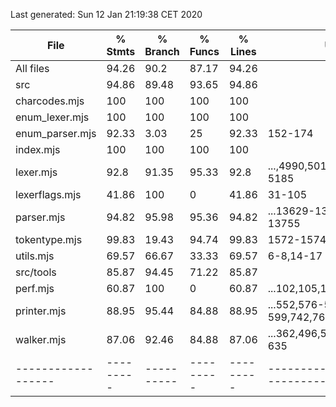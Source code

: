 Last generated: Sun 12 Jan 21:19:38 CET 2020

File              | % Stmts | % Branch | % Funcs | % Lines | Uncovered Line #s                      
------------------|---------|----------|---------|---------|----------------------------------------
All files         |   94.26 |     90.2 |   87.17 |   94.26 |                                        
 src              |   94.86 |    89.48 |   93.65 |   94.86 |                                        
  charcodes.mjs   |     100 |      100 |     100 |     100 |                                        
  enum_lexer.mjs  |     100 |      100 |     100 |     100 |                                        
  enum_parser.mjs |   92.33 |     3.03 |      25 |   92.33 | 152-174                                
  index.mjs       |     100 |      100 |     100 |     100 |                                        
  lexer.mjs       |    92.8 |    91.35 |   95.33 |    92.8 | ...,4990,5011-5018,5122-5126,5155-5185 
  lexerflags.mjs  |   41.86 |      100 |       0 |   41.86 | 31-105                                 
  parser.mjs      |   94.82 |    95.98 |   95.36 |   94.82 | ...13629-13729,13745,13746,13749-13755 
  tokentype.mjs   |   99.83 |    19.43 |   94.74 |   99.83 | 1572-1574,1756-1758                    
  utils.mjs       |   69.57 |    66.67 |   33.33 |   69.57 | 6-8,14-17                              
 src/tools        |   85.87 |    94.45 |   71.22 |   85.87 |                                        
  perf.mjs        |   60.87 |      100 |       0 |   60.87 | ...102,105,106,109,110,113,114,117,118 
  printer.mjs     |   88.95 |    95.44 |   84.88 |   88.95 | ...552,576-579,596-599,742,760,800,824 
  walker.mjs      |   87.06 |    92.46 |   84.88 |   87.06 | ...362,496,514,554,578,617,618,628-635 
------------------|---------|----------|---------|---------|----------------------------------------
